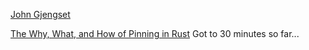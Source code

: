 

[John Gjengset](https://www.youtube.com/channel/UC_iD0xppBwwsrM9DegC5cQQ)

[The Why, What, and How of Pinning in Rust](https://www.youtube.com/watch?v=DkMwYxfSYNQ)
Got to 30 minutes so far...
